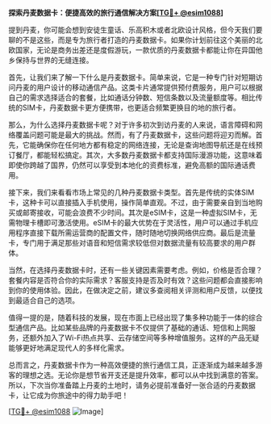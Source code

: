 **探索丹麦数据卡：便捷高效的旅行通信解决方案[[TG💪+ @esim1088](https://t.me/s/esim1088)]**

提到丹麦，你可能会想到安徒生童话、乐高积木或者北欧设计风格，但今天我们要聊的不是这些，而是专为旅行者打造的丹麦数据卡。如果你计划前往这个美丽的北欧国家，无论是商务出差还是度假游玩，一款优质的丹麦数据卡都能让你在异国他乡保持与世界的无缝连接。

首先，让我们来了解一下什么是丹麦数据卡。简单来说，它是一种专门针对短期访问丹麦的用户设计的移动通信产品。这类卡片通常提供预付费服务，用户可以根据自己的需求选择适合的套餐，比如通话分钟数、短信条数以及流量额度等。相比传统的SIM卡，丹麦数据卡更方便携带，也更适合频繁更换目的地的旅行者。

那么，为什么选择丹麦数据卡呢？对于许多初次到访丹麦的人来说，语言障碍和网络覆盖问题可能是最大的挑战。然而，有了丹麦数据卡，这些问题将迎刃而解。首先，它能确保你在任何地方都有稳定的网络连接，无论是查询地图导航还是在线预订餐厅，都能轻松搞定。其次，大多数丹麦数据卡都支持国际漫游功能，这意味着即使你跨越了国界，仍然可以享受到本地化的资费标准，避免高额的国际通话费用。

接下来，我们来看看市场上常见的几种丹麦数据卡类型。首先是传统的实体SIM卡，这种卡可以直接插入手机使用，操作简单直观。不过，由于需要亲自到当地购买或邮寄接收，可能会浪费不少时间。其次是eSIM卡，这是一种虚拟SIM卡，无需物理卡槽即可激活使用。eSIM卡的最大优势在于灵活性，用户可以通过手机应用程序直接下载所需运营商的配置文件，随时随地切换网络供应商。最后是流量卡，专门用于满足那些对语音和短信需求较低但对数据流量有较高要求的用户群体。

当然，在选择丹麦数据卡时，还有一些关键因素需要考虑。例如，价格是否合理？套餐内容是否符合你的实际需求？客服支持是否及时有效？这些问题都会直接影响到你的使用体验。因此，在做决定之前，建议多查阅相关评测和用户反馈，以便找到最适合自己的选项。

值得一提的是，随着科技的发展，现在市面上已经出现了集多种功能于一体的综合型通信产品。比如某些品牌的丹麦数据卡不仅提供了基础的通话、短信和上网服务，还额外加入了Wi-Fi热点共享、云存储空间等多种增值服务。这样的产品无疑能够更好地满足现代人的多样化需求。

总而言之，丹麦数据卡作为一种高效便捷的旅行通信工具，正逐渐成为越来越多游客的理想之选。无论你是想节省开支还是提升效率，都可以从中找到满意的答案。所以，下次当你准备踏上丹麦的土地时，请务必提前准备好一张合适的丹麦数据卡，让它成为你旅途中的得力助手吧！

[[TG💪+ @esim1088](https://t.me/s/esim1088) ![Image](https://i.postimg.cc/4NQfJmqS/Snipaste-2025-05-13-00-14-12.png)]
